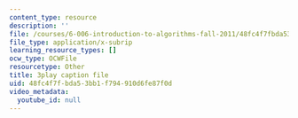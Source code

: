 ```yaml
---
content_type: resource
description: ''
file: /courses/6-006-introduction-to-algorithms-fall-2011/48fc4f7fbda53bb1f794910d6fe87f0d_s-CYnVz-uh4.srt
file_type: application/x-subrip
learning_resource_types: []
ocw_type: OCWFile
resourcetype: Other
title: 3play caption file
uid: 48fc4f7f-bda5-3bb1-f794-910d6fe87f0d
video_metadata:
  youtube_id: null
---
```

